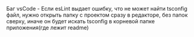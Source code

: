Баг vsCode - Если esLint выдает ошибку, что не может найти tsconfig файл, нужно открыть папку с проектом сразу в редакторе, без папок сверху, иначе он будет искать tsconfig в корневой папке приложения(где лежит readme)
